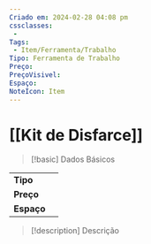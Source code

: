 ```yaml
---
Criado em: 2024-02-28 04:08 pm
cssclasses:
 - 
Tags:
 - Item/Ferramenta/Trabalho
Tipo: Ferramenta de Trabalho
Preço: 
PreçoVisivel: 
Espaço: 
NoteIcon: Item
---
```

# [[Kit de Disfarce]]

> [!basic] Dados Básicos
> 
|            |     |
| ---------- |:---:|
| **Tipo**   |     |
| **Preço**  |     |
| **Espaço** |     |
>
 
> [!description] Descrição
> 
>
